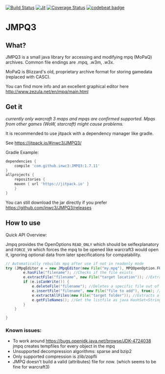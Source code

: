[![Build Status](https://travis-ci.org/inwc3/JMPQ3.svg?branch=master)](https://travis-ci.org/inwc3/JMPQ3) [![Jit](https://jitpack.io/v/inwc3/JMPQ3.svg)](https://jitpack.io/#inwc3/JMPQ3) [![Coverage Status](https://coveralls.io/repos/github/inwc3/JMPQ3/badge.svg?branch=master)](https://coveralls.io/github/inwc3/JMPQ3?branch=master) [![codebeat badge](https://codebeat.co/badges/5ccfd060-8d57-4a51-9c6b-2688482f857e)](https://codebeat.co/projects/github-com-inwc3-jmpq3-master)
# JMPQ3
## What?
JMPQ3 is a small java library for accessing and modifying mpq (MoPaQ) archives. Common file endings are .mpq, .w3m, .w3x. 

MoPaQ is Blizzard's old, proprietary archive format for storing gamedata (replaced with CASC).

You can find more info and an excellent graphical editor here http://www.zezula.net/en/mpq/main.html

## Get it
*currently only warcraft 3 maps and mpqs are confirmed supported. Mpqs from other games (WoW, starcraft) might cause problems.*

It is recommended to use jitpack with a dependency manager like gradle.

See https://jitpack.io/#inwc3/JMPQ3/

Gradle Example:
```gradle
dependencies {
    compile 'com.github.inwc3:JMPQ3:1.7.11'
}
allprojects {
    repositories {
	maven { url 'https://jitpack.io' }
    }
}
```
You can still download the jar directly if you prefer
https://github.com/inwc3/JMPQ3/releases

## How to use
Quick API Overview:

Jmpq provides the OpenOptions `READ_ONLY` which should be selfexplanatory and `FORCE_V0` which forces the mpq to be opened like warcraft3 would open it, ignoring optional data from later specifications for compatability.
```java
// Automatically rebuilds mpq after use if not in readonly mode
try (JMpqEditor e = new JMpqEditor(new File("my.mpq"), MPQOpenOption.FORCE_V0)){
        e.hasFile("filename"); //Checks if the file exists
        e.extractFile("filename", new File("target location")); //Extracts a specific file out of the mpq to the target location
        if (e.isCanWrite()) {
            e.deleteFile("filename"); //Deletes a specific file out of the mpq
            e.insertFile("filename", new File("file to add"), true); //Inserts a specific into the mpq from the target location
            e.extractAllFiles(new File("target folder")); //Extracts all files inside the mpq to the target folder. If a proper listfile exists,
            e.getFileNames(); //Get the listfile as java HashSet<String>
        }
    }

}
```

### Known issues:
* To work around https://bugs.openjdk.java.net/browse/JDK-4724038 jmpq creates tempfiles for every object in the mpq
* Unsupported decompression algorithms: sparse and bzip2
* Only supported compression is zlib/zopfli
* JMPQ doesn't build a valid (attributes) file for now. (which seems to be fine for warcraft3)
